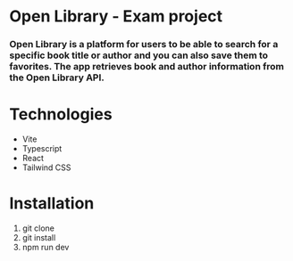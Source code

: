 # Open Library - Exam project
### Open Library is a platform for users to be able to search for a specific book title or author and you can also save them to favorites. The app retrieves book and author information from the Open Library API.

# Technologies
* Vite
* Typescript
* React
* Tailwind CSS
# Installation
1. git clone
2. git install
3. npm run dev


